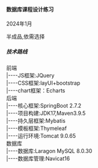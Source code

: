 <h4>数据库课程设计练习</h4>
<p>2024年1月</p>
<p>半成品,依需选择</p>
<h5>技术路线</h5>
<p>前端<br>
    |----JS框架:JQuery<br>
    |----CSS框架:layUI+bootstrap<br>
    |----chart框架：Echarts<br>
   后端<br>
    |----核心框架:SpringBoot 2.7.2<br>
    |----项目构建:JDK17,Maven3.9.5<br>
    |----持久层框架:Mybatis<br>
    |----模板框架:Thymeleaf<br>
    |----运行环境:Tomcat 9.0.65<br>
  数据库<br>
    |----数据库:Laragon MySQL 8.0.30<br>
    |----数据库管理:Navicat16<br>
</p>
